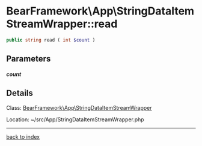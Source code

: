 # BearFramework\App\StringDataItemStreamWrapper::read

```php
public string read ( int $count )
```

## Parameters

##### count

## Details

Class: [BearFramework\App\StringDataItemStreamWrapper](bearframework.app.stringdataitemstreamwrapper.class.md)

Location: ~/src/App/StringDataItemStreamWrapper.php

---

[back to index](index.md)


